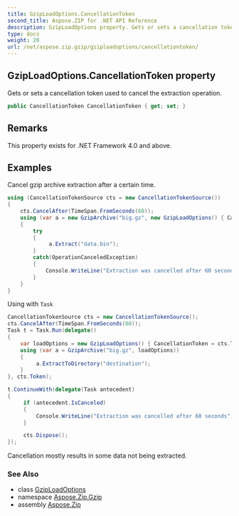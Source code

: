```yaml
---
title: GzipLoadOptions.CancellationToken
second_title: Aspose.ZIP for .NET API Reference
description: GzipLoadOptions property. Gets or sets a cancellation token used to cancel the extraction operation
type: docs
weight: 20
url: /net/aspose.zip.gzip/gziploadoptions/cancellationtoken/
---
```

## GzipLoadOptions.CancellationToken property

Gets or sets a cancellation token used to cancel the extraction operation.

```csharp
public CancellationToken CancellationToken { get; set; }
```

## Remarks

This property exists for .NET Framework 4.0 and above.

## Examples

Cancel gzip archive extraction after a certain time.

```csharp
using (CancellationTokenSource cts = new CancellationTokenSource())
{
    cts.CancelAfter(TimeSpan.FromSeconds(60)); 
    using (var a = new GzipArchive("big.gz", new GzipLoadOptions() { CancellationToken = cts.Token }))
    {
        try
        {
             a.Extract("data.bin");
        }
        catch(OperationCanceledException)
        {
            Console.WriteLine("Extraction was cancelled after 60 seconds");
        }
    }
}
```

Using with `Task`

```csharp
CancellationTokenSource cts = new CancellationTokenSource();
cts.CancelAfter(TimeSpan.FromSeconds(60));
Task t = Task.Run(delegate()
{
    var loadOptions = new GzipLoadOptions() { CancellationToken = cts.Token };
    using (var a = GzipArchive("big.gz", loadOptions))
    {
         a.ExtractToDirectory("destination");
    }
}, cts.Token);

t.ContinueWith(delegate(Task antecedent)
{
     if (antecedent.IsCanceled)
     {
         Console.WriteLine("Extraction was cancelled after 60 seconds");
     }

     cts.Dispose();
});
```

Cancellation mostly results in some data not being extracted.

### See Also

* class [GzipLoadOptions](../)
* namespace [Aspose.Zip.Gzip](../../gziploadoptions/)
* assembly [Aspose.Zip](../../../)


